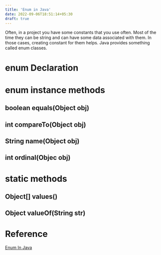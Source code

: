 ```yaml
---
title: 'Enum in Java'
date: 2022-09-06T18:51:14+05:30
draft: true
---
```


Often, in a project you have some constants that you use often. Most of the time they can be string and can have some data associated with them. In those cases, creating constant for them helps. Java provides something called enum classes.

# enum Declaration

# enum instance methods

## boolean equals(Object obj)

## int compareTo(Object obj)

## String name(Object obj)

## int ordinal(Objec obj)

# static methods

## Object[] values()

## Object valueOf(String str)

# Reference

[Enum In Java](https://docs.oracle.com/javase/tutorial/java/javaOO/enum.html)
